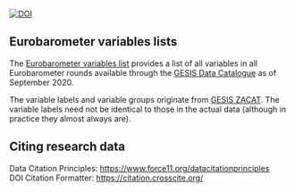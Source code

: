 <!-- badges: start -->
[![DOI](https://zenodo.org/badge/DOI/10.5281/zenodo.4049816.svg)](https://doi.org/10.5281/zenodo.4049816)
<!-- badges: end -->

## Eurobarometer variables lists

The [Eurobarometer variables list](https://github.com/mkolczynska/harmonization-toolbox/tree/master/survey-metadata) provides a list of all variables in all Eurobarometer rounds available through the [GESIS Data Catalogue](https://dbk.gesis.org/) as of September 2020.

The variable labels and variable groups originate from [GESIS ZACAT](https://zacat.gesis.org/webview/). The variable labels need not be identical to those in the actual data (although in practice they almost always are).


## Citing research data

Data Citation Principles: https://www.force11.org/datacitationprinciples   
DOI Citation Formatter: https://citation.crosscite.org/